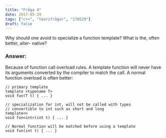 ```yaml
---
title: "Fråga 4"
date: 2017-05-29
tags: ["c++", "teorifrågor", "170529"]
draft: false
---
```

Why should one avoid to specialize a function template? What is the, often better, alter-
native?

### Answer:
Because of function call overload rules. A template function will never have its arguments converted by the compiler to match the call. A normal function overload is often better:

```
// primary template
template <typename T>
void fun(T t) { ... }

// specialization for int, will not be called with types
// convertible to int such as short and long
template<>
void fun<int>(int t) { ... }

// Normal function will be matched before using a template
void fun(int t) { ... }
```